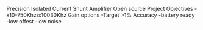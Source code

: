 Precision Isolated Current Shunt Amplifier
Open source
Project Objectives
-x10-750Khz\x10030Khz Gain options
-Target >1% Accuracy 
-battery ready
-low offest
-low noise
